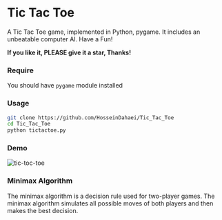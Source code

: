 # Tic Tac Toe

A Tic Tac Toe game, implemented in Python, pygame. It includes an unbeatable computer AI. Have a Fun!

**If you like it, PLEASE give it a star, Thanks!**

### Require

You should have `pygame` module installed

### Usage

```bash
git clone https://github.com/HosseinDahaei/Tic_Tac_Toe
cd Tic_Tac_Toe
python tictactoe.py
```

### Demo

![tic-toc-toe](https://github.com/HosseinDahaei/Tick_Tac_Toe/assets/47916989/0919b1e5-729d-45d0-a59c-de3ccb65930c)


### Minimax Algorithm

The minimax algorithm is a decision rule used for two-player games. The minimax algorithm simulates all possible moves of both players and then makes the best decision.
